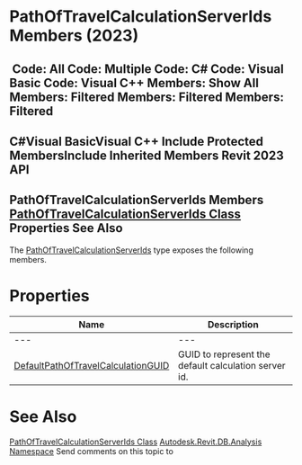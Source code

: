 # PathOfTravelCalculationServerIds Members (2023)

﻿
 Code: All Code: Multiple Code: C# Code: Visual Basic Code: Visual C++  Members: Show All Members: Filtered Members: Filtered Members: Filtered   
---  
C#Visual BasicVisual C++
Include Protected MembersInclude Inherited Members
Revit 2023 API  
---  
PathOfTravelCalculationServerIds Members  
[PathOfTravelCalculationServerIds Class](0f801901-9d39-e079-f12c-aa90fc0124d8.md "PathOfTravelCalculationServerIds Class") Properties See Also  
---  
The [PathOfTravelCalculationServerIds](0f801901-9d39-e079-f12c-aa90fc0124d8.md "PathOfTravelCalculationServerIds Class") type exposes the following members.
# Properties
| Name | Description |
| --- | --- |
| --- | --- | --- |
| [DefaultPathOfTravelCalculationGUID](1abdb114-4582-ffc5-0a0c-bf3a1b30f8c2.md "DefaultPathOfTravelCalculationGUID Property") | GUID to represent the default calculation server id. |

# See Also
[PathOfTravelCalculationServerIds Class](0f801901-9d39-e079-f12c-aa90fc0124d8.md "PathOfTravelCalculationServerIds Class")
[Autodesk.Revit.DB.Analysis Namespace](958e2e12-587d-f188-5d7b-f13d7dbfdf48.md "Autodesk.Revit.DB.Analysis Namespace")
Send comments on this topic to 